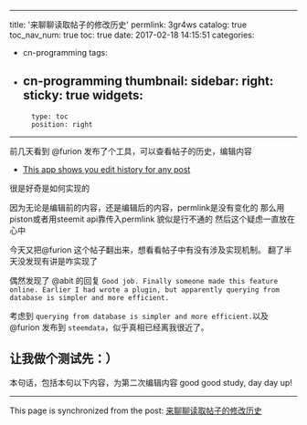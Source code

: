 
---
title: '来聊聊读取帖子的修改历史'
permlink: 3gr4ws
catalog: true
toc_nav_num: true
toc: true
date: 2017-02-18 14:15:51
categories:
- cn-programming
tags:
- cn-programming
thumbnail: 
sidebar:
    right:
        sticky: true
widgets:
    -
        type: toc
        position: right
---


前几天看到 @furion 发布了个工具，可以查看帖子的历史，编辑内容
* [This app shows you edit history for any post](https://steemit.com/steemdata/@furion/this-app-shows-you-edit-history-for-any-post)

很是好奇是如何实现的

因为无论是编辑前的内容，还是编辑后的内容，permlink是没有变化的
那么用piston或者用steemit api靠传入permlink 貌似是行不通的
然后这个疑虑一直放在心中

今天又把@furion 这个帖子翻出来，想看看帖子中有没有涉及实现机制。
翻了半天没发现有讲是咋实现了

偶然发现了 @abit 的回复
`Good job.
Finally someone made this feature online. Earlier I had wrote a plugin, but apparently querying from database is simpler and more efficient.`

考虑到 `querying from database is simpler and more efficient.`以及@furion  发布到 `steemdata`，似乎真相已经离我很近了。

让我做个测试先：）
---------------------------------------------

本句话，包括本句以下内容，为第二次编辑内容
good good study, day day up!

- - -

This page is synchronized from the post: [来聊聊读取帖子的修改历史](https://steemit.com/@oflyhigh/3gr4ws)
